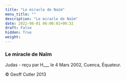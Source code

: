 ```yaml
---
title: "Le miracle de Naïm"
menu_title: ""
description: "Le miracle de Naïm"
date: 2022-06-01 06:00:01+00:32
draft: False
hidden: True
weight:
---
```

### Le miracle de Naïm

Judas - reçu par H___  le 4 Mars 2002, Cuenca, Équateur.



© Geoff Cutler 2013